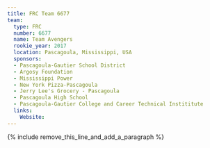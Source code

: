 ```yaml
---
title: FRC Team 6677
team:
  type: FRC
  number: 6677
  name: Team Avengers
  rookie_year: 2017
  location: Pascagoula, Mississippi, USA
  sponsors:
  - Pascagoula-Gautier School District
  - Argosy Foundation
  - Mississippi Power
  - New York Pizza-Pascagoula
  - Jerry Lee's Grocery - Pascagoula
  - Pascagoula High School
  - Pascagoula-Gautier College and Career Technical Instititute
  links:
    Website:
---
```


{% include remove_this_line_and_add_a_paragraph %}